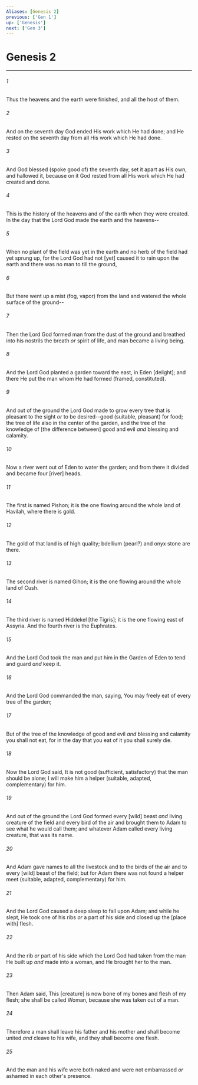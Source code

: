 ```yaml
---
Aliases: [Genesis 2]
previous: ['Gen 1']
up: ['Genesis']
next: ['Gen 3']
---
```

# Genesis 2

***














###### 1 






Thus the heavens and the earth were finished, and all the host of them. 













###### 2 






And on the seventh day God ended His work which He had done; and He rested on the seventh day from all His work which He had done. 













###### 3 






And God blessed (spoke good of) the seventh day, set it apart as His own, and hallowed it, because on it God rested from all His work which He had created and done. 













###### 4 






This is the history of the heavens and of the earth when they were created. In the day that the Lord God made the earth and the heavens-- 













###### 5 






When no plant of the field was yet in the earth and no herb of the field had yet sprung up, for the Lord God had not [yet] caused it to rain upon the earth and there was no man to till the ground, 













###### 6 






But there went up a mist (fog, vapor) from the land and watered the whole surface of the ground-- 













###### 7 






Then the Lord God formed man from the dust of the ground and breathed into his nostrils the breath _or_ spirit of life, and man became a living being. 













###### 8 






And the Lord God planted a garden toward the east, in Eden [delight]; and there He put the man whom He had formed (framed, constituted). 













###### 9 






And out of the ground the Lord God made to grow every tree that is pleasant to the sight _or_ to be desired--good (suitable, pleasant) for food; the tree of life also in the center of the garden, and the tree of the knowledge of [the difference between] good and evil _and_ blessing and calamity. 













###### 10 






Now a river went out of Eden to water the garden; and from there it divided and became four [river] heads. 













###### 11 






The first is named Pishon; it is the one flowing around the whole land of Havilah, where there is gold. 













###### 12 






The gold of that land is of high quality; bdellium (pearl?) and onyx stone are there. 













###### 13 






The second river is named Gihon; it is the one flowing around the whole land of Cush. 













###### 14 






The third river is named Hiddekel [the Tigris]; it is the one flowing east of Assyria. And the fourth river is the Euphrates. 













###### 15 






And the Lord God took the man and put him in the Garden of Eden to tend and guard _and_ keep it. 













###### 16 






And the Lord God commanded the man, saying, You may freely eat of every tree of the garden; 













###### 17 






But of the tree of the knowledge of good and evil _and_ blessing and calamity you shall not eat, for in the day that you eat of it you shall surely die. 













###### 18 






Now the Lord God said, It is not good (sufficient, satisfactory) that the man should be alone; I will make him a helper (suitable, adapted, complementary) for him. 













###### 19 






And out of the ground the Lord God formed every [wild] beast _and_ living creature of the field and every bird of the air and brought them to Adam to see what he would call them; and whatever Adam called every living creature, that was its name. 













###### 20 






And Adam gave names to all the livestock and to the birds of the air and to every [wild] beast of the field; but for Adam there was not found a helper meet (suitable, adapted, complementary) for him. 













###### 21 






And the Lord God caused a deep sleep to fall upon Adam; and while he slept, He took one of his ribs _or_ a part of his side and closed up the [place with] flesh. 













###### 22 






And the rib _or_ part of his side which the Lord God had taken from the man He built up _and_ made into a woman, and He brought her to the man. 













###### 23 






Then Adam said, This [creature] is now bone of my bones and flesh of my flesh; she shall be called Woman, because she was taken out of a man. 













###### 24 






Therefore a man shall leave his father and his mother and shall become united _and_ cleave to his wife, and they shall become one flesh. 













###### 25 






And the man and his wife were both naked and were not embarrassed _or_ ashamed in each other's presence.
